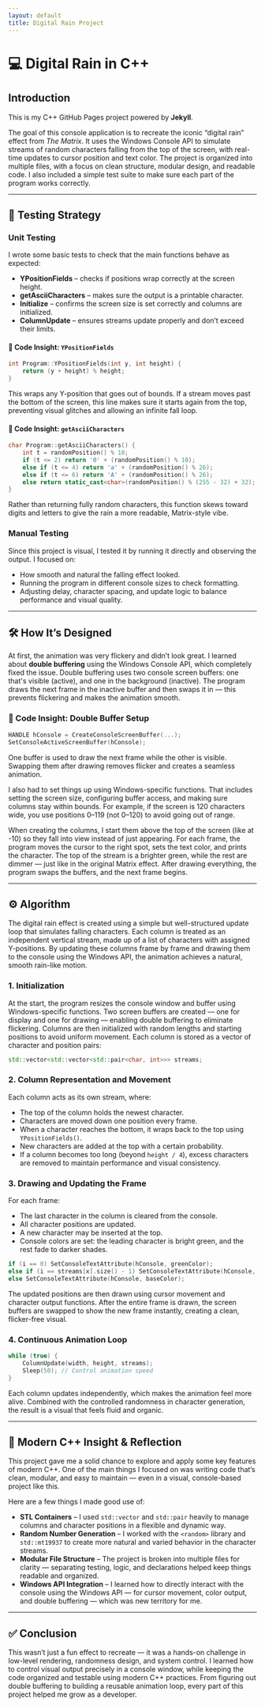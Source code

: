 ```yaml
---
layout: default
title: Digital Rain Project
---
```


# 💻 Digital Rain in C++

## Introduction

This is my C++ GitHub Pages project powered by **Jekyll**.

The goal of this console application is to recreate the iconic “digital rain” effect from *The Matrix*. It uses the Windows Console API to simulate streams of random characters falling from the top of the screen, with real-time updates to cursor position and text color. The project is organized into multiple files, with a focus on clean structure, modular design, and readable code. I also included a simple test suite to make sure each part of the program works correctly.

---

## 🧪 Testing Strategy

### Unit Testing

I wrote some basic tests to check that the main functions behave as expected:

- **YPositionFields** – checks if positions wrap correctly at the screen height.
- **getAsciiCharacters** – makes sure the output is a printable character.
- **Initialize** – confirms the screen size is set correctly and columns are initialized.
- **ColumnUpdate** – ensures streams update properly and don’t exceed their limits.

#### 📌 Code Insight: `YPositionFields`

```cpp
int Program::YPositionFields(int y, int height) {
    return (y + height) % height;
}
```

This wraps any Y-position that goes out of bounds. If a stream moves past the bottom of the screen, this line makes sure it starts again from the top, preventing visual glitches and allowing an infinite fall loop.

#### 📌 Code Insight: `getAsciiCharacters`

```cpp
char Program::getAsciiCharacters() {
    int t = randomPosition() % 10;
    if (t <= 2) return '0' + (randomPosition() % 10);
    else if (t <= 4) return 'a' + (randomPosition() % 26);
    else if (t <= 6) return 'A' + (randomPosition() % 26);
    else return static_cast<char>(randomPosition() % (255 - 32) + 32);
}
```

Rather than returning fully random characters, this function skews toward digits and letters to give the rain a more readable, Matrix-style vibe.

### Manual Testing

Since this project is visual, I tested it by running it directly and observing the output. I focused on:

- How smooth and natural the falling effect looked.
- Running the program in different console sizes to check formatting.
- Adjusting delay, character spacing, and update logic to balance performance and visual quality.

---

## 🛠️ How It’s Designed

At first, the animation was very flickery and didn’t look great. I learned about **double buffering** using the Windows Console API, which completely fixed the issue. Double buffering uses two console screen buffers: one that's visible (active), and one in the background (inactive). The program draws the next frame in the inactive buffer and then swaps it in — this prevents flickering and makes the animation smooth.

### 📌 Code Insight: Double Buffer Setup

```cpp
HANDLE hConsole = CreateConsoleScreenBuffer(...);
SetConsoleActiveScreenBuffer(hConsole);
```

One buffer is used to draw the next frame while the other is visible. Swapping them after drawing removes flicker and creates a seamless animation.

I also had to set things up using Windows-specific functions. That includes setting the screen size, configuring buffer access, and making sure columns stay within bounds. For example, if the screen is 120 characters wide, you use positions 0–119 (not 0–120) to avoid going out of range.

When creating the columns, I start them above the top of the screen (like at -10) so they fall into view instead of just appearing. For each frame, the program moves the cursor to the right spot, sets the text color, and prints the character. The top of the stream is a brighter green, while the rest are dimmer — just like in the original Matrix effect. After drawing everything, the program swaps the buffers, and the next frame begins.

---

## ⚙️ Algorithm

The digital rain effect is created using a simple but well-structured update loop that simulates falling characters. Each column is treated as an independent vertical stream, made up of a list of characters with assigned Y-positions. By updating these columns frame by frame and drawing them to the console using the Windows API, the animation achieves a natural, smooth rain-like motion.

### 1. Initialization

At the start, the program resizes the console window and buffer using Windows-specific functions. Two screen buffers are created — one for display and one for drawing — enabling double buffering to eliminate flickering. Columns are then initialized with random lengths and starting positions to avoid uniform movement. Each column is stored as a vector of character and position pairs:

```cpp
std::vector<std::vector<std::pair<char, int>>> streams;
```

### 2. Column Representation and Movement

Each column acts as its own stream, where:

- The top of the column holds the newest character.
- Characters are moved down one position every frame.
- When a character reaches the bottom, it wraps back to the top using `YPositionFields()`.
- New characters are added at the top with a certain probability.
- If a column becomes too long (beyond `height / 4`), excess characters are removed to maintain performance and visual consistency.

### 3. Drawing and Updating the Frame

For each frame:

- The last character in the column is cleared from the console.
- All character positions are updated.
- A new character may be inserted at the top.
- Console colors are set: the leading character is bright green, and the rest fade to darker shades.

```cpp
if (i == 0) SetConsoleTextAttribute(hConsole, greenColor);
else if (i == streams[x].size() - 1) SetConsoleTextAttribute(hConsole, fadedColor);
else SetConsoleTextAttribute(hConsole, baseColor);
```

The updated positions are then drawn using cursor movement and character output functions. After the entire frame is drawn, the screen buffers are swapped to show the new frame instantly, creating a clean, flicker-free visual.

### 4. Continuous Animation Loop

```cpp
while (true) {
    ColumnUpdate(width, height, streams);
    Sleep(50); // Control animation speed
}
```

Each column updates independently, which makes the animation feel more alive. Combined with the controlled randomness in character generation, the result is a visual that feels fluid and organic.

---

## 🧠 Modern C++ Insight & Reflection

This project gave me a solid chance to explore and apply some key features of modern C++. One of the main things I focused on was writing code that’s clean, modular, and easy to maintain — even in a visual, console-based project like this.

Here are a few things I made good use of:

- **STL Containers** – I used `std::vector` and `std::pair` heavily to manage columns and character positions in a flexible and dynamic way.
- **Random Number Generation** – I worked with the `<random>` library and `std::mt19937` to create more natural and varied behavior in the character streams.
- **Modular File Structure** – The project is broken into multiple files for clarity — separating testing, logic, and declarations helped keep things readable and organized.
- **Windows API Integration** – I learned how to directly interact with the console using the Windows API — for cursor movement, color output, and double buffering — which was new territory for me.

---

## ✅ Conclusion

This wasn’t just a fun effect to recreate — it was a hands-on challenge in low-level rendering, randomness design, and system control. I learned how to control visual output precisely in a console window, while keeping the code organized and testable using modern C++ practices. From figuring out double buffering to building a reusable animation loop, every part of this project helped me grow as a developer.


